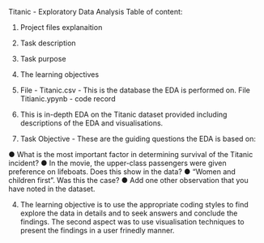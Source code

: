 Titanic - Exploratory Data Analysis
Table of content:
1. Project files explanaition
2. Task description
3. Task purpose
4. The learning objectives

1. File - Titanic.csv - This is the database the EDA is performed on.
   File Titianic.ypynb - code record

2. This is in-depth EDA on the Titanic dataset provided including descriptions of the EDA and visualisations.
  
3. Task Objective - These are the guiding questions the EDA is based on:
   
● What is the most important factor in determining survival of the Titanic
incident?
● In the movie, the upper-class passengers were given preference on
lifeboats. Does this show in the data?
● “Women and children first”. Was this the case?
● Add one other observation that you have noted in the dataset.

4. The learning objective is to use the appropriate coding styles to find explore the data in details and to seek answers and conclude the findings.
   The second aspect was to use visualisation techniques to present the findings in a user frinedly manner.
